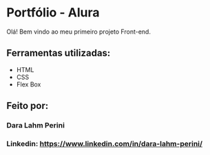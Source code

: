 # Portfólio - Alura
Olá! Bem vindo ao meu primeiro projeto Front-end.

## Ferramentas utilizadas:

* HTML
* CSS
* Flex Box

## Feito por:

### Dara Lahm Perini

### Linkedin: https://www.linkedin.com/in/dara-lahm-perini/
